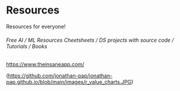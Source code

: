 # Resources

Resources for everyone!

###### Free AI / ML Resources Cheetsheets / DS projects with source code / Tutorials / Books
https://www.theinsaneapp.com/ 

(https://github.com/jonathan-pap/jonathan-pap.github.io/blob/main/images/r_value_charts.JPG)
